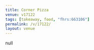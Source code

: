 ```yaml
---
title: Corner Pizza
venue: v17122
tags: [takeaway, food, "fhrs:663106"]
permalink: /v/17122/
layout: venue
---
```

null
